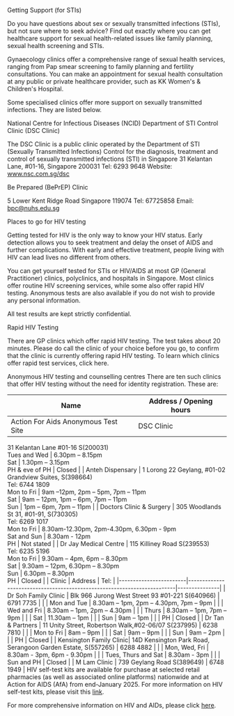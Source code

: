 Getting Support (for STIs)

Do you have questions about sex or sexually transmitted infections (STIs), but not sure where to seek advice? Find out exactly where you can get healthcare support for sexual health-related issues like family planning, sexual health screening and STIs.

Gynaecology clinics offer a comprehensive range of sexual health services, ranging from Pap smear screening to family planning and fertility consultations. You can make an appointment for sexual health consultation at any public or private healthcare provider, such as KK Women's & Children's Hospital.

Some specialised clinics offer more support on sexually transmitted infections. They are listed below.

National Centre for Infectious Diseases (NCID)
Department of STI Control Clinic (DSC Clinic)

The DSC Clinic is a public clinic operated by the Department of STI (Sexually Transmitted Infections) Control for the diagnosis, treatment and control of sexually transmitted infections (STI) in Singapore
31 Kelantan Lane, #01-16, Singapore 200031
Tel: 6293 9648
Website: www.nsc.com.sg/dsc

Be Prepared (BePrEP) Clinic

5 Lower Kent Ridge Road Singapore 119074
Tel: 67725858
Email: bpc@nuhs.edu.sg

Places to go for HIV testing

Getting tested for HIV is the only way to know your HIV status. Early detection allows you to seek treatment and delay the onset of AIDS and further complications. With early and effective treatment, people living with HIV can lead lives no different from others.

You can get yourself tested for STIs or HIV/AIDS at most GP (General Practitioner) clinics, polyclinics, and hospitals in Singapore. Most clinics offer routine HIV screening services, while some also offer rapid HIV testing. Anonymous tests are also available if you do not wish to provide any personal information.

All test results are kept strictly confidential.

Rapid HIV Testing

There are GP clinics which offer rapid HIV testing. The test takes about 20 minutes. Please do call the clinic of your choice before you go, to confirm that the clinic is currently offering rapid HIV testing. To learn which clinics offer rapid test services, click here.

Anonymous HIV testing and counselling centres
There are ten such clinics that offer HIV testing without the need for identity registration. These are:

| Name                          | Address / Opening hours                                                                 |
|-------------------------------|----------------------------------------------------------------------------------------|
| Action For Aids Anonymous Test Site | DSC Clinic  
31 Kelantan Lane #01-16 S(200031)  
Tues and Wed | 6.30pm – 8.15pm  
Sat | 1.30pm – 3.15pm  
PH & eve of PH | Closed |
| Anteh Dispensary              | 1 Lorong 22 Geylang, #01-02 Grandview Suites, S(398664)  
Tel: 6744 1809  
Mon to Fri | 9am –12pm, 2pm – 5pm, 7pm – 11pm  
Sat | 9am – 12pm, 1pm – 6pm, 7pm – 11pm  
Sun | 1pm – 6pm, 7pm – 11pm |
| Doctors Clinic & Surgery      | 305 Woodlands St 31, #01-91, S(730305)  
Tel: 6269 1017  
Mon to Fri | 8.30am-12.30pm, 2pm-4.30pm, 6.30pm - 9pm  
Sat and Sun | 8.30am - 12pm  
PH | Not stated |
| Dr Jay Medical Centre         | 115 Killiney Road S(239553)  
Tel: 6235 5196  
Mon to Fri | 9.30am – 4pm, 6pm – 8.30pm  
Sat | 9.30am – 12pm, 6.30pm – 8.30pm  
Sun | 6.30pm – 8.30pm  
PH | Closed |
| Clinic                  | Address                                                                 | Tel:          |
|------------------------|-------------------------------------------------------------------------|---------------|
| Dr Soh Family Clinic   | Blk 966 Jurong West Street 93 #01-221 S(640966)                         | 6791 7735     |
|                        | Mon and Tue                                                             | 8.30am – 1pm, 2pm – 4.30pm, 7pm – 9pm |
|                        | Wed and Fri                                                             | 8.30am – 1pm, 2pm – 4.30pm               |
|                        | Thurs                                                                   | 8.30am – 1pm, 7pm – 9pm                  |
|                        | Sat                                                                     | 11.30am – 1pm                                  |
|                        | Sun                                                                     | 9am – 1pm                                      |
|                        | PH                                                                      | Closed                                |
| Dr Tan & Partners      | 11 Unity Street, Robertson Walk,#02-06/07 S(237995)                     | 6238 7810    |
|                        | Mon to Fri                                                              | 8am – 9pm                                      |
|                        | Sat                                                                     | 9am – 9pm                                      |
|                        | Sun                                                                     | 9am – 2pm                                      |
|                        | PH                                                                      | Closed                                |
| Kensington Family Clinic| 14D Kensington Park Road, Serangoon Garden Estate, S(557265)            | 6288 4882    |
|                        | Mon, Wed, Fri                                                           | 8.30am - 3pm, 6pm - 9.30pm                   |
|                        | Tues, Thurs and Sat                                                     | 8.30am - 3pm                                   |
|                        | Sun and PH                                                              | Closed                                |
| M Lam Clinic           | 739 Geylang Road S(389649)                                              | 6748 1949    |
HIV self-test kits are available for purchase at selected retail pharmacies (as well as associated online platforms) nationwide and at Action for AIDS (AfA) from end-January 2025. For more information on HIV self-test kits, please visit this [link](https://www.healthhub.sg/well-being-and-lifestyle/sexual-health/gettingsupportstis).

For more comprehensive information on HIV and AIDs, please click [here](https://www.healthhub.sg/well-being-and-lifestyle/sexual-health/gettingsupportstis).
